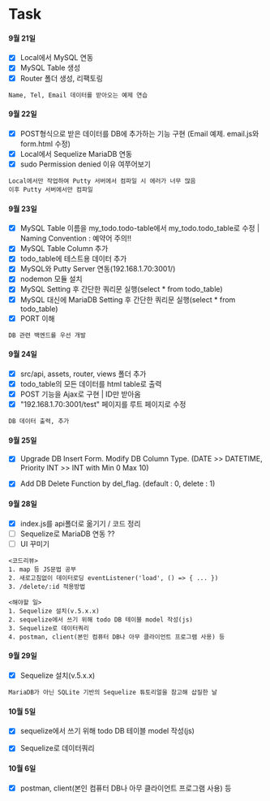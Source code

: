 # Task
#### 9월 21일
- [x] Local에서 MySQL 연동
- [x] MySQL Table 생성
- [x] Router 폴더 생성, 리팩토링

```
Name, Tel, Email 데이터를 받아오는 예제 연습
```

#### 9월 22일
- [x] POST형식으로 받은 데이터를 DB에 추가하는 기능 구현 (Email 예제. email.js와 form.html 수정)
- [x] Local에서 Sequelize MariaDB 연동
- [x] sudo Permission denied 이유 여쭈어보기

```
Local에서만 작업하여 Putty 서버에서 컴파일 시 에러가 너무 많음
이후 Putty 서버에서만 컴파일
```

#### 9월 23일
- [x] MySQL Table 이름을 my_todo.todo-table에서 my_todo.todo_table로 수정 | Naming Convention : 예약어 주의!!
- [x] MySQL Table Column 추가 
- [x] todo_table에 테스트용 데이터 추가
- [x] MySQL와 Putty Server 연동(192.168.1.70:3001/)
- [x] nodemon 모듈 설치
- [x] MySQL Setting 후 간단한 쿼리문 실행(select * from todo_table)
- [x] MySQL 대신에 MariaDB Setting 후 간단한 쿼리문 실행(select * from todo_table)
- [x] PORT 이해

```
DB 관련 백엔드를 우선 개발
```

#### 9월 24일
- [x] src/api, assets, router, views 폴더 추가
- [x] todo_table의 모든 데이터를 html table로 출력
- [x] POST 기능을 Ajax로 구현 | ID만 받아옴
- [x] "192.168.1.70:3001/test" 페이지를 루트 페이지로 수정

```
DB 데이터 출력, 추가
```

#### 9월 25일
- [x] Upgrade DB Insert Form. Modify DB Column Type. (DATE >> DATETIME, Priority INT >> INT with Min 0 Max 10)
- [x] Add DB Delete Function by del_flag. (default : 0, delete : 1)


#### 9월 28일
- [x] index.js를 api폴더로 옮기기 / 코드 정리
- [ ] Sequelize로 MariaDB 연동 ??
- [ ] UI 꾸미기

```
<코드리뷰>
1. map 등 JS문법 공부
2. 새로고침없이 데이터로딩 eventListener('load', () => { ... })
3. /delete/:id 적용방법
```

```
<해야할 일>
1. Sequelize 설치(v.5.x.x)
2. sequelize에서 쓰기 위해 todo DB 테이블 model 작성(js)
3. Sequelize로 데이터쿼리
4. postman, client(본인 컴퓨터 DB나 아무 클라이언트 프로그램 사용) 등
```

#### 9월 29일
- [x] Sequelize 설치(v.5.x.x)

```
MariaDB가 아닌 SQLite 기반의 Sequelize 튜토리얼을 참고해 삽질한 날 
```

#### 10월 5일
- [x] sequelize에서 쓰기 위해 todo DB 테이블 model 작성(js)
- [x] Sequelize로 데이터쿼리


#### 10월 6일
- [x] postman, client(본인 컴퓨터 DB나 아무 클라이언트 프로그램 사용) 등
